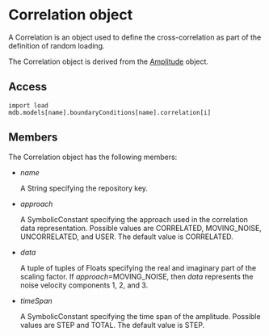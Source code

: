 # Correlation object

A Correlation is an object used to define the cross-correlation as part of the definition of random loading.

The Correlation object is derived from the [Amplitude](https://help.3ds.com/2022/english/DSSIMULIA_Established/SIMACAEKERRefMap/simaker-c-amplitudepyc.htm?ContextScope=all) object.

## Access

```
import load
mdb.models[name].boundaryConditions[name].correlation[i]
```

## Members

The Correlation object has the following members:

- *name*

  A String specifying the repository key.

- *approach*

  A SymbolicConstant specifying the approach used in the correlation data representation. Possible values are CORRELATED, MOVING_NOISE, UNCORRELATED, and USER. The default value is CORRELATED.

- *data*

  A tuple of tuples of Floats specifying the real and imaginary part of the scaling factor. If *approach*=MOVING_NOISE, then *data* represents the noise velocity components 1, 2, and 3.

- *timeSpan*

  A SymbolicConstant specifying the time span of the amplitude. Possible values are STEP and TOTAL. The default value is STEP.